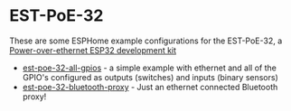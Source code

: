 # EST-PoE-32
These are some ESPHome example configurations for the EST-PoE-32, a [Power-over-ethernet ESP32 development kit](https://shop.everythingsmart.io/products/est-poe-32-esp32-poe-development-board)

* [est-poe-32-all-gpios](est-poe-32-all-gpios.yaml) - a simple example with ethernet and all of the GPIO's configured as outputs (switches) and inputs (binary sensors)
* [est-poe-32-bluetooth-proxy](est-poe-32-bluetooth-proxy.yaml) - Just an ethernet connected Bluetooth proxy!
